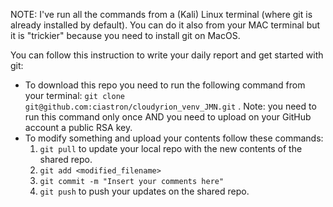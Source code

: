 NOTE: I've run all the commands from a (Kali) Linux terminal (where git is already installed by default). You can do it also from your MAC terminal but it is "trickier" because you need to install git on MacOS.

You can follow this instruction to write your daily report and get started with git:
- To download this repo you need to run the following command from your terminal: `git clone git@github.com:ciastron/cloudyrion_venv_JMN.git` . Note: you need to run this command only once AND you need to upload on your GitHub account a public RSA key.
- To modify something and upload your contents follow these commands:
    1. `git pull` to update your local repo with the new contents of the shared repo.
    2. `git add <modified_filename>`
    3. `git commit -m "Insert your comments here"`
    4. `git push` to push your updates on the shared repo.